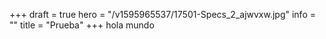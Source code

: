 +++
draft = true
hero = "/v1595965537/17501-Specs_2_ajwvxw.jpg"
info = ""
title = "Prueba"
+++
hola mundo